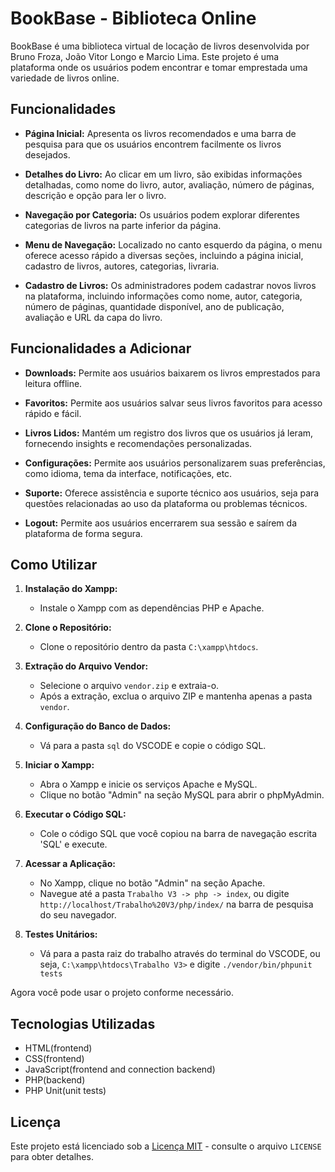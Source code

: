# BookBase - Biblioteca Online

BookBase é uma biblioteca virtual de locação de livros desenvolvida por Bruno Froza, João Vitor Longo e Marcio Lima. Este projeto é uma plataforma onde os usuários podem encontrar e tomar emprestada uma variedade de livros online.

## Funcionalidades

- **Página Inicial:** Apresenta os livros recomendados e uma barra de pesquisa para que os usuários encontrem facilmente os livros desejados.
  
- **Detalhes do Livro:** Ao clicar em um livro, são exibidas informações detalhadas, como nome do livro, autor, avaliação, número de páginas, descrição e opção para ler o livro.

- **Navegação por Categoria:** Os usuários podem explorar diferentes categorias de livros na parte inferior da página.

- **Menu de Navegação:** Localizado no canto esquerdo da página, o menu oferece acesso rápido a diversas seções, incluindo a página inicial, cadastro de livros, autores, categorias, livraria.

- **Cadastro de Livros:** Os administradores podem cadastrar novos livros na plataforma, incluindo informações como nome, autor, categoria, número de páginas, quantidade disponível, ano de publicação, avaliação e URL da capa do livro.

## Funcionalidades a Adicionar

- **Downloads:** Permite aos usuários baixarem os livros emprestados para leitura offline.

- **Favoritos:** Permite aos usuários salvar seus livros favoritos para acesso rápido e fácil.

- **Livros Lidos:** Mantém um registro dos livros que os usuários já leram, fornecendo insights e recomendações personalizadas.

- **Configurações:** Permite aos usuários personalizarem suas preferências, como idioma, tema da interface, notificações, etc.

- **Suporte:** Oferece assistência e suporte técnico aos usuários, seja para questões relacionadas ao uso da plataforma ou problemas técnicos.

- **Logout:** Permite aos usuários encerrarem sua sessão e saírem da plataforma de forma segura.

## Como Utilizar

1. **Instalação do Xampp:**
   - Instale o Xampp com as dependências PHP e Apache.

2. **Clone o Repositório:**
   - Clone o repositório dentro da pasta `C:\xampp\htdocs`.

3. **Extração do Arquivo Vendor:**
   - Selecione o arquivo `vendor.zip` e extraia-o. 
   - Após a extração, exclua o arquivo ZIP e mantenha apenas a pasta `vendor`.

4. **Configuração do Banco de Dados:**
   - Vá para a pasta `sql` do VSCODE e copie o código SQL.

5. **Iniciar o Xampp:**
   - Abra o Xampp e inicie os serviços Apache e MySQL.
   - Clique no botão "Admin" na seção MySQL para abrir o phpMyAdmin.

6. **Executar o Código SQL:**
   - Cole o código SQL que você copiou na barra de navegação escrita 'SQL' e execute.

7. **Acessar a Aplicação:**
   - No Xampp, clique no botão "Admin" na seção Apache.
   - Navegue até a pasta `Trabalho V3 -> php -> index`, ou digite `http://localhost/Trabalho%20V3/php/index/` na barra de pesquisa do seu navegador.

8. **Testes Unitários:**
   - Vá para a pasta raiz do trabalho através do terminal do VSCODE, ou seja, `C:\xampp\htdocs\Trabalho V3>` e digite ``` ./vendor/bin/phpunit tests ```

Agora você pode usar o projeto conforme necessário.



## Tecnologias Utilizadas

- HTML(frontend)
- CSS(frontend)
- JavaScript(frontend and connection backend)
- PHP(backend)
- PHP Unit(unit tests)

## Licença

Este projeto está licenciado sob a [Licença MIT](https://opensource.org/licenses/MIT) - consulte o arquivo `LICENSE` para obter detalhes.
